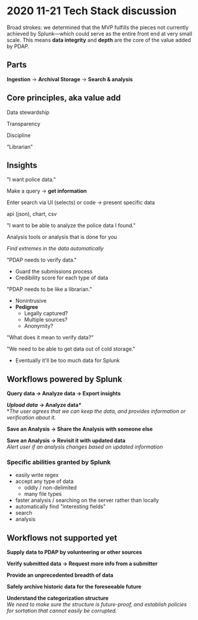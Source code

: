 # 2020 11-21 Tech Stack discussion

Broad strokes: we determined that the MVP fulfills the pieces not currently achieved by Splunk—which could serve as the entire front end at very small scale. This means **data integrity** and **depth** are the core of the value added by PDAP.

## Parts <a id="id-202011-21TechStackdiscussion(JoshC&apos;snotes)-Parts"></a>

**Ingestion** → **Archival Storage** → **Search & analysis**

## Core principles, aka value add <a id="id-202011-21TechStackdiscussion(JoshC&apos;snotes)-Coreprinciples,akavalueadd"></a>

Data stewardship

Transparency

Discipline

“Librarian”

## Insights <a id="id-202011-21TechStackdiscussion(JoshC&apos;snotes)-Insights"></a>

"I want police data."

Make a query → **get information**

Enter search via UI \(selects\) or code → present specific data

api \(json\), chart, csv

"I want to be able to analyze the police data I found."

Analysis tools or analysis that is done for you

_Find extremes in the data automatically_

"PDAP needs to verify data."

* Guard the submissions process
* Credibility score for each type of data

"PDAP needs to be like a librarian."

* Nonintrusive
* **Pedigree**
  * Legally captured?
  * Multiple sources?
  * Anonymity?

"What does it mean to verify data?"

"We need to be able to get data out of cold storage."

* Eventually it'll be too much data for Splunk

## Workflows powered by Splunk <a id="id-202011-21TechStackdiscussion(JoshC&apos;snotes)-WorkflowspoweredbySplunk"></a>

**Query data → Analyze data → Export insights**

_**Upload data**_ **→ Analyze data\***  
\*_The user agrees that we can keep the data, and provides information or verification about it._

**Save an Analysis → Share the Analysis with someone else**

**Save an Analysis → Revisit it with updated data**  
_Alert user if an analysis changes based on updated information_

### Specific abilities granted by Splunk <a id="id-202011-21TechStackdiscussion(JoshC&apos;snotes)-SpecificabilitiesgrantedbySplunk"></a>

* easily write regex
* accept any type of data
  * oddly / non-delimited
  * many file types
* faster analysis / searching on the server rather than locally
* automatically find "interesting fields"
* search
* analysis

## Workflows not supported yet <a id="id-202011-21TechStackdiscussion(JoshC&apos;snotes)-Workflowsnotsupportedyet"></a>

**Supply data to PDAP by volunteering or other sources**

**Verify submitted data → Request more info from a submitter**

**Provide an unprecedented breadth of data**

**Safely archive historic data for the foreseeable future**

**Understand the categorization structure**  
_We need to make sure the structure is future-proof, and establish policies for sortation that cannot easily be corrupted._

